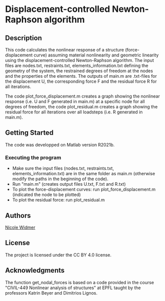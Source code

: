 # Displacement-controlled Newton-Raphson algorithm

## Description
This code calculates the nonlinear response of a structure (force-displacement curve) assuming material nonlinearity and geometric linearity using the displacement-controlled Newton-Raphson algorithm.
The input files are nodes.txt, restraints.txt, elements_information.txt defining the geometry of the system, the restrained degrees of freedom at the nodes and the properties of the elements. The outputs
of main.m are .txt-files for the displacement U, the corresponding force F and the residual force R for all iterations.

The code plot_force_displacement.m creates a graph showing the
nonlinear response (i.e. U and F generated in main.m) at a specific node for all degrees of freedom, the code plot_residual.m creates a graph showing the residual force for all iterations over all loadsteps
(i.e. R generated in main.m).

## Getting Started
The code was developped on Matlab version R2021b.

### Executing the program
* Make sure the input files (nodes.txt, restraints.txt, elements_information.txt) are in the same folder as main.m (otherwise modify the paths in the beginning of the code).
* Run "main.m" (creates output files U.txt, F.txt and R.txt)
* To plot the force-displacement curves: run plot_force_displacement.m (indicated the node to be plotted)
* To plot the residual force: run plot_residual.m

## Authors
[Nicole Widmer](<nicole.widmer@epfl.ch>)

## License
The project is licensed under the CC BY 4.0 license.

## Acknowledgments
The function get_nodal_forces is based on a code provided in the course "CIVIL-449 Nonlinear analysis of structures" at EPFL taught by the professors Katrin Beyer and Dimitrios Lignos.

 
